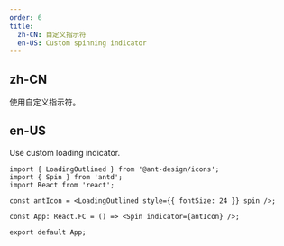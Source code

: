 ```yaml
---
order: 6
title:
  zh-CN: 自定义指示符
  en-US: Custom spinning indicator
---
```


## zh-CN

使用自定义指示符。

## en-US

Use custom loading indicator.

```tsx
import { LoadingOutlined } from '@ant-design/icons';
import { Spin } from 'antd';
import React from 'react';

const antIcon = <LoadingOutlined style={{ fontSize: 24 }} spin />;

const App: React.FC = () => <Spin indicator={antIcon} />;

export default App;
```
